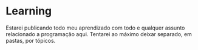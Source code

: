 # Learning
Estarei publicando todo meu aprendizado com todo e qualquer assunto relacionado a programação aqui.
Tentarei ao máximo deixar separado, em pastas, por tópicos. 
